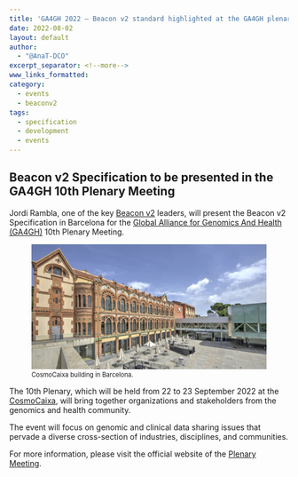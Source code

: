 ```yaml
---
title: 'GA4GH 2022 — Beacon v2 standard highlighted at the GA4GH plenary'
date: 2022-08-02
layout: default
author: 
  - "@AnaT-DCO"
excerpt_separator: <!--more-->
www_links_formatted:
category:
  - events
  - beaconv2
tags:
  - specification
  - development
  - events
---
```


## Beacon v2 Specification to be presented in the GA4GH 10th Plenary Meeting

Jordi Rambla, one of the key [Beacon v2](https://beacon-project.io/) leaders, will present the Beacon v2 Specification in Barcelona for the [Global Alliance for Genomics And Health (GA4GH)](https://www.ga4gh.org/) 10th Plenary Meeting. 

<figure>
<img src="/assets/img/CosmoCaixaBCN.jpg" style="width: 520px;" />
  <figcaption style="font-size: 0.8em;">CosmoCaixa building in Barcelona.</figcaption>
</figure>

<!--more-->

The 10th Plenary, which will be held from 22 to 23 September 2022 at the [CosmoCaixa](https://cosmocaixa.org/es/cosmocaixa-barcelona), will bring together organizations and stakeholders from the genomics and health community.

The event will focus on genomic and clinical data sharing issues that pervade a diverse cross-section of industries, disciplines, and communities.

For more information, please visit the official website of the [Plenary Meeting](https://broadinstitute.swoogo.com/ga4gh-10th-plenary).
